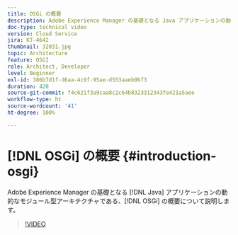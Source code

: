 ```yaml
---
title: OSGi の概要
description: Adobe Experience Manager の基礎となる Java アプリケーションの動的なモジュール型アーキテクチャである、OSGi の概要について説明します。
doc-type: technical video
version: Cloud Service
jira: KT-4642
thumbnail: 32031.jpg
topic: Architecture
feature: OSGI
role: Architect, Developer
level: Beginner
exl-id: 386b7d1f-d6aa-4c9f-95ae-d553aaeb9bf3
duration: 420
source-git-commit: f4c621f3a9caa8c2c64b8323312343fe421a5aee
workflow-type: ht
source-wordcount: '41'
ht-degree: 100%

---
```


# [!DNL OSGi] の概要 {#introduction-osgi}

Adobe Experience Manager の基礎となる [!DNL Java] アプリケーションの動的なモジュール型アーキテクチャである、[!DNL OSGi] の概要について説明します。

>[!VIDEO](https://video.tv.adobe.com/v/32031?quality=12&learn=on)
